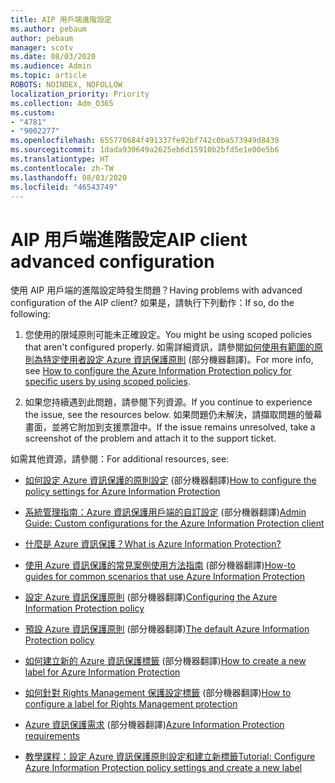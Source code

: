 ```yaml
---
title: AIP 用戶端進階設定
ms.author: pebaum
author: pebaum
manager: scotv
ms.date: 08/03/2020
ms.audience: Admin
ms.topic: article
ROBOTS: NOINDEX, NOFOLLOW
localization_priority: Priority
ms.collection: Adm_O365
ms.custom:
- "4781"
- "9002277"
ms.openlocfilehash: 655770684f491337fe92bf742c0ba573949d8439
ms.sourcegitcommit: 1dada930649a2625eb6d15910b2bfd5e1e00e5b6
ms.translationtype: HT
ms.contentlocale: zh-TW
ms.lasthandoff: 08/03/2020
ms.locfileid: "46543749"
---
```

# <a name="aip-client-advanced-configuration"></a><span data-ttu-id="5049d-102">AIP 用戶端進階設定</span><span class="sxs-lookup"><span data-stu-id="5049d-102">AIP client advanced configuration</span></span>

<span data-ttu-id="5049d-103">使用 AIP 用戶端的進階設定時發生問題？</span><span class="sxs-lookup"><span data-stu-id="5049d-103">Having problems with advanced configuration of the AIP client?</span></span> <span data-ttu-id="5049d-104">如果是，請執行下列動作：</span><span class="sxs-lookup"><span data-stu-id="5049d-104">If so, do the following:</span></span>

1. <span data-ttu-id="5049d-105">您使用的限域原則可能未正確設定。</span><span class="sxs-lookup"><span data-stu-id="5049d-105">You might be using scoped policies that aren't configured properly.</span></span> <span data-ttu-id="5049d-106">如需詳細資訊，請參閱[如何使用有範圍的原則為特定使用者設定 Azure 資訊保護原則](https://docs.microsoft.com/azure/information-protection/configure-policy-scope) (部分機器翻譯)。</span><span class="sxs-lookup"><span data-stu-id="5049d-106">For more info, see [How to configure the Azure Information Protection policy for specific users by using scoped policies](https://docs.microsoft.com/azure/information-protection/configure-policy-scope).</span></span>

2. <span data-ttu-id="5049d-107">如果您持續遇到此問題，請參閱下列資源。</span><span class="sxs-lookup"><span data-stu-id="5049d-107">If you continue to experience the issue, see the resources below.</span></span> <span data-ttu-id="5049d-108">如果問題仍未解決，請擷取問題的螢幕畫面，並將它附加到支援票證中。</span><span class="sxs-lookup"><span data-stu-id="5049d-108">If the issue remains unresolved,  take a screenshot of the problem and attach it to the support ticket.</span></span>

<span data-ttu-id="5049d-109">如需其他資源，請參閱：</span><span class="sxs-lookup"><span data-stu-id="5049d-109">For additional resources, see:</span></span>

- <span data-ttu-id="5049d-110">[如何設定 Azure 資訊保護的原則設定](https://docs.microsoft.com/azure/information-protection/configure-policy-settings) (部分機器翻譯)</span><span class="sxs-lookup"><span data-stu-id="5049d-110">[How to configure the policy settings for Azure Information Protection](https://docs.microsoft.com/azure/information-protection/configure-policy-settings)</span></span>  
    
- <span data-ttu-id="5049d-111">[系統管理指南：Azure 資訊保護用戶端的自訂設定](https://docs.microsoft.com/azure/information-protection/rms-client/client-admin-guide-customizations) (部分機器翻譯)</span><span class="sxs-lookup"><span data-stu-id="5049d-111">[Admin Guide: Custom configurations for the Azure Information Protection client](https://docs.microsoft.com/azure/information-protection/rms-client/client-admin-guide-customizations)</span></span>  
    
- [<span data-ttu-id="5049d-112">什麼是 Azure 資訊保護？</span><span class="sxs-lookup"><span data-stu-id="5049d-112">What is Azure Information Protection?</span></span>](https://docs.microsoft.com/azure/information-protection/what-is-information-protection)  
    
- <span data-ttu-id="5049d-113">[使用 Azure 資訊保護的常見案例使用方法指南](https://docs.microsoft.com/azure/information-protection/how-to-guides) (部分機器翻譯)</span><span class="sxs-lookup"><span data-stu-id="5049d-113">[How-to guides for common scenarios that use Azure Information Protection](https://docs.microsoft.com/azure/information-protection/how-to-guides)</span></span>  
    
- <span data-ttu-id="5049d-114">[設定 Azure 資訊保護原則](https://docs.microsoft.com/azure/information-protection/deploy-use/configure-policy) (部分機器翻譯)</span><span class="sxs-lookup"><span data-stu-id="5049d-114">[Configuring the Azure Information Protection policy](https://docs.microsoft.com/azure/information-protection/deploy-use/configure-policy)</span></span>  
    
- <span data-ttu-id="5049d-115">[預設 Azure 資訊保護原則](https://docs.microsoft.com/azure/information-protection/deploy-use/configure-policy-default) (部分機器翻譯)</span><span class="sxs-lookup"><span data-stu-id="5049d-115">[The default Azure Information Protection policy](https://docs.microsoft.com/azure/information-protection/deploy-use/configure-policy-default)</span></span>  
    
- <span data-ttu-id="5049d-116">[如何建立新的 Azure 資訊保護標籤](https://docs.microsoft.com/azure/information-protection/deploy-use/configure-policy-new-label) (部分機器翻譯)</span><span class="sxs-lookup"><span data-stu-id="5049d-116">[How to create a new label for Azure Information Protection](https://docs.microsoft.com/azure/information-protection/deploy-use/configure-policy-new-label)</span></span>  
    
- <span data-ttu-id="5049d-117">[如何針對 Rights Management 保護設定標籤](https://docs.microsoft.com/azure/information-protection/deploy-use/configure-policy-protection) (部分機器翻譯)</span><span class="sxs-lookup"><span data-stu-id="5049d-117">[How to configure a label for Rights Management protection](https://docs.microsoft.com/azure/information-protection/deploy-use/configure-policy-protection)</span></span>  
    
- <span data-ttu-id="5049d-118">[Azure 資訊保護需求](https://docs.microsoft.com/azure/information-protection/get-started/requirements) (部分機器翻譯)</span><span class="sxs-lookup"><span data-stu-id="5049d-118">[Azure Information Protection requirements](https://docs.microsoft.com/azure/information-protection/get-started/requirements)</span></span>

- [<span data-ttu-id="5049d-119">教學課程：設定 Azure 資訊保護原則設定和建立新標籤</span><span class="sxs-lookup"><span data-stu-id="5049d-119">Tutorial: Configure Azure Information Protection policy settings and create a new label</span></span>](https://docs.microsoft.com/azure/information-protection/get-started/infoprotect-quick-start-tutorial)